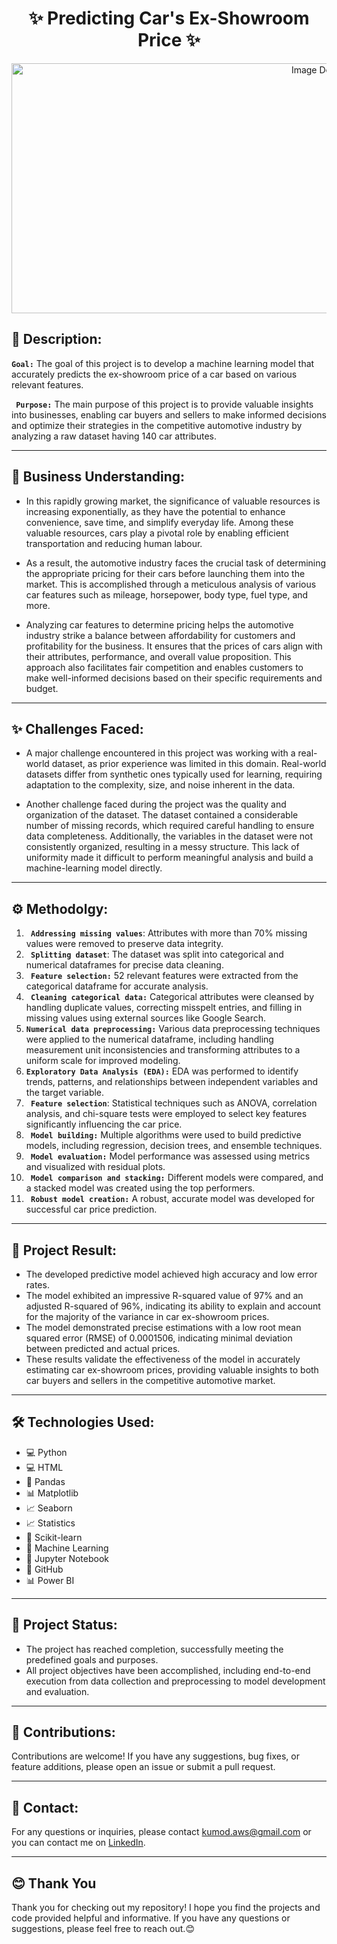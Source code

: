 <div align="center">
  
# ✨ Predicting Car's Ex-Showroom Price ✨
</div>
<p align="center">
  <img src="https://miro.medium.com/v2/resize:fit:1200/0*Y7SWB-YvdAfsAUYZ.png" alt="Image Description" width="1000" height="400">
</p>

<h2>📝 Description:</h2>




<b>`Goal:`</b> The goal of this project is to develop a machine learning model that accurately predicts the ex-showroom price of a car based on various relevant features.

<b>` Purpose:`</b> The main purpose of this project is to provide valuable insights into businesses, enabling car buyers and sellers to make informed decisions and optimize their strategies in the competitive automotive industry by analyzing a raw dataset having 140 car attributes.


----
<h2>🌟 Business Understanding:  </h2>

* In this rapidly growing market, the significance of valuable resources is increasing exponentially, as they have the potential to enhance convenience, save time, and simplify everyday life. Among these valuable resources, cars play a pivotal role by enabling efficient transportation and reducing human labour.

* As a result, the automotive industry faces the crucial task of determining the appropriate pricing for their cars before launching them into the market. This is accomplished through a meticulous analysis of various car features such as mileage, horsepower, body type, fuel type, and more.

* Analyzing car features to determine pricing helps the automotive industry strike a balance between affordability for customers and profitability for the business. It ensures that the prices of cars align with their attributes, performance, and overall value proposition. This approach also facilitates fair competition and enables customers to make well-informed decisions based on their specific requirements and budget.


----
<h2>✨ Challenges Faced:  </h2>

* A major challenge encountered in this project was working with a real-world dataset, as prior experience was limited in this domain. Real-world datasets differ from synthetic ones typically used for learning, requiring adaptation to the complexity, size, and noise inherent in the data.

* Another challenge faced during the project was the quality and organization of the dataset. The dataset contained a considerable number of missing records, which required careful handling to ensure data completeness. Additionally, the variables in the dataset were not consistently organized, resulting in a messy structure. This lack of uniformity made it difficult to perform meaningful analysis and build a machine-learning model directly.

---

<h2>⚙️ Methodolgy:  </h2>

1. <b>` Addressing missing values`</b>: Attributes with more than 70% missing values were removed to preserve data integrity.
2. <b>` Splitting dataset`</b>: The dataset was split into categorical and numerical dataframes for precise data cleaning.
3. <b>` Feature selection:`</b> 52 relevant features were extracted from the categorical dataframe for accurate analysis.
4. <b>` Cleaning categorical data:`</b> Categorical attributes were cleansed by handling duplicate values, correcting misspelt entries, and filling in missing values using external sources like Google Search.
5. <b>`Numerical data preprocessing:`</b> Various data preprocessing techniques were applied to the numerical dataframe, including handling measurement unit inconsistencies and transforming attributes to a uniform scale for improved modeling.
6. <b>`Exploratory Data Analysis (EDA):`</b> EDA was performed to identify trends, patterns, and relationships between independent variables and the target variable.
7. <b>` Feature selection`</b>: Statistical techniques such as ANOVA, correlation analysis, and chi-square tests were employed to select key features significantly influencing the car price.
8. <b>` Model building:`</b> Multiple algorithms were used to build predictive models, including regression, decision trees, and ensemble techniques.
9. <b>` Model evaluation:`</b> Model performance was assessed using metrics and visualized with residual plots.
10. <b>` Model comparison and stacking:`</b> Different models were compared, and a stacked model was created using the top performers.
11. <b>` Robust model creation:`</b> A robust, accurate model was developed for successful car price prediction.


----
<h2>🎯 Project Result:  </h2>

* The developed predictive model achieved high accuracy and low error rates.
* The model exhibited an impressive R-squared value of 97% and an adjusted R-squared of 96%, indicating its ability to explain and account for the majority of the variance in car ex-showroom prices.
* The model demonstrated precise estimations with a low root mean squared error (RMSE) of 0.0001506, indicating minimal deviation between predicted and actual prices.
* These results validate the effectiveness of the model in accurately estimating car ex-showroom prices, providing valuable insights to both car buyers and sellers in the competitive automotive market.

---

<h2>🛠️ Technologies Used:  </h2>
<ul>
  <li>💻 Python</li>
  <li>💻 HTML</li>
  <li>🐼 Pandas</li>
  <li>📊 Matplotlib</li>
  <li>📈 Seaborn</li>
  <li>📈 Statistics</li>
  <li>🤖 Scikit-learn</li>
  <li>🧠 Machine Learning</li>
  <li>📓 Jupyter Notebook</li>
  <li>🔗 GitHub</li>
  <li>📊 Power BI</li>
</ul>


----

<h2>🏁 Project Status: </h2>

* The project has reached completion, successfully meeting the predefined goals and purposes.
* All project objectives have been accomplished, including end-to-end execution from data collection and preprocessing to model development and evaluation.

----


## 👥 Contributions:

Contributions are welcome! If you have any suggestions, bug fixes, or feature additions, please open an issue or submit a pull request.

---

## 📧 Contact:

For any questions or inquiries, please contact [kumod.aws@gmail.com](mailto:kumod.aws@gmail.com) or you can contact me on [LinkedIn](https://www.linkedin.com/in/kumod-sharma/).

---

<h2>😊 Thank You</h2>

<p>Thank you for checking out my repository! I hope you find the projects and code provided helpful and informative. If you have any questions or suggestions, please feel free to reach out.😊</p>

